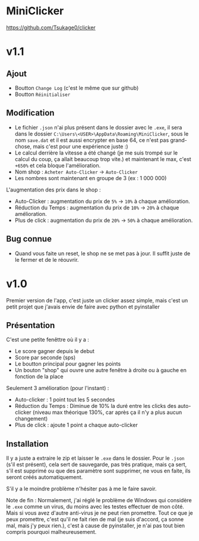 # MiniClicker

https://github.com/Tsukage0/clicker

# v1.1

## Ajout

- Boutton `Change Log` (c'est le même que sur github)
- Boutton `Réinitialiser`


## Modification

- Le fichier `.json` n'ai plus présent dans le dossier avec le `.exe`, il sera dans le dossier `C:\Users\<USER>\AppData\Roaming\MiniClicker`, sous le nom `save.dat` et il est aussi encrypter en base 64, ce n'est pas grand-chose, mais c'est pour une expérience juste :)
- Le calcul derrière la vitesse a été changé (je me suis trompé sur le calcul du coup, ça allait beaucoup trop vite.) et maintenant le max, c'est `+650%` et cela bloque l'amélioration.
- Nom shop : `Acheter Auto-Clicker` -> `Auto-Clicker`
- Les nombres sont maintenant en groupe de 3 (ex : 1 000 000)

L'augmentation des prix dans le shop :
- Auto-Clicker : augmentation du prix de `5%` -> `10%` à chaque amélioration.
- Réduction du Temps : augmentation du prix de `10%` -> `20%` à chaque amélioration.
- Plus de click : augmentation du prix de `20%` -> `50%` à chaque amélioration.


## Bug connue

- Quand vous faite un reset, le shop ne se met pas à jour. Il suffit juste de le fermer et de le réouvrir.

# v1.0

Premier version de l'app, c'est juste un clicker assez simple, mais c'est un petit projet que j'avais envie de faire avec python et pyinstaller

## Présentation

C'est une petite fenêttre où il y a : 
- Le score gagner depuis le debut
- Score par seconde (sps)
- Le boutton principal pour gagner les points
- Un bouton "shop" qui ouvre une autre fenêtre à droite ou à gauche en fonction de la place

Seulement 3 amélioration (pour l'instant) :
- Auto-clicker : 1 point tout les 5 secondes
- Réduction du Temps : Diminue de 10% la duré entre les clicks des auto-clicker (niveau max théorique 130%, car après ça il n'y a plus aucun changement)
- Plus de click : ajoute 1 point a chaque auto-clicker

## Installation

Il y a juste a extraire le zip et laisser le `.exe` dans le dossier.
Pour le `.json` (s'il est présent), cela sert de sauvegarde, pas très pratique, mais ça sert, s'il est supprimé ou que des paramètre sont supprimer, ne vous en faite, ils seront créés automatiquement.

S'il y a le moindre problème n'hésiter pas à me le faire savoir.

Note de fin :
Normalement, j'ai réglé le problème de Windows qui considère le `.exe` comme un virus, du moins avec les testes effectuer de mon côté. Mais si vous avez d'autre anti-virus je ne peut rien promettre.
Tout ce que je peux promettre, c'est qu'il ne fait rien de mal (je suis d'accord, ça sonne mal, mais j'y peux rien.), c'est à cause de pyinstaller, je n'ai pas tout bien compris pourquoi malheureusement.
